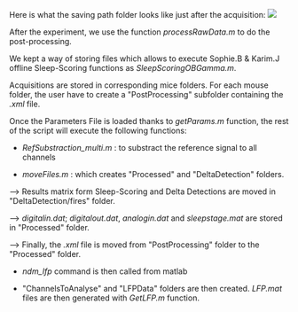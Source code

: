 Here is what the saving path folder looks like just after the acquisition:
![](https://user-images.githubusercontent.com/41677251/43531386-f0f92b60-95af-11e8-80c2-6cbd81d12b19.PNG)

After the experiment, we use the function _processRawData.m_ to do the post-processing.

We kept a way of storing files which allows to execute Sophie.B & Karim.J offline Sleep-Scoring functions as _SleepScoringOBGamma.m_.

Acquisitions are stored in corresponding mice folders. 
For each mouse folder, the user have to create a "PostProcessing" subfolder containing the _.xml_ file. 

Once the Parameters File is loaded thanks to _getParams.m_ function, the rest of the script will execute the following functions: 
* _RefSubstraction_multi.m_ : to substract the reference signal to all channels

* _moveFiles.m_ : which creates "Processed" and "DeltaDetection" folders. 

--> Results matrix form Sleep-Scoring and Delta Detections are moved in "DeltaDetection/fires" folder.

--> _digitalin.dat_; _digitalout.dat_, _analogin.dat_ and _sleepstage.mat_ are stored in "Processed" folder. 

--> Finally, the _.xml_ file is moved from "PostProcessing" folder to the "Processed" folder. 

* _ndm_lfp_ command is then called from matlab 

* "ChannelsToAnalyse" and "LFPData" folders are then created. _LFP.mat_ files are then generated with _GetLFP.m_ function. 